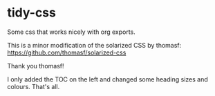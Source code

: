 # tidy-css
Some css that works nicely with org exports. 

This is a minor modification of the solarized CSS by thomasf:
https://github.com/thomasf/solarized-css

Thank you thomasf!

I only added the TOC on the left and changed some heading sizes and colours. 
That's all.
